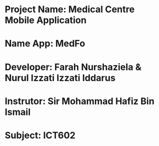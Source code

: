 # Project Name: Medical Centre Mobile Application
# Name App: MedFo
# Developer: Farah Nurshaziela & Nurul Izzati Izzati Iddarus
# Instrutor: Sir Mohammad Hafiz Bin Ismail
# Subject: ICT602
 
